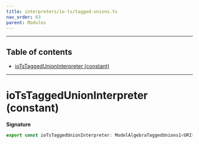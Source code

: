 ```yaml
---
title: interpreters/io-ts/tagged-unions.ts
nav_order: 63
parent: Modules
---
```


---

<h2 class="text-delta">Table of contents</h2>

- [ioTsTaggedUnionInterpreter (constant)](#iotstaggedunioninterpreter-constant)

---

# ioTsTaggedUnionInterpreter (constant)

**Signature**

```ts
export const ioTsTaggedUnionInterpreter: ModelAlgebraTaggedUnions1<URI> = ...
```
